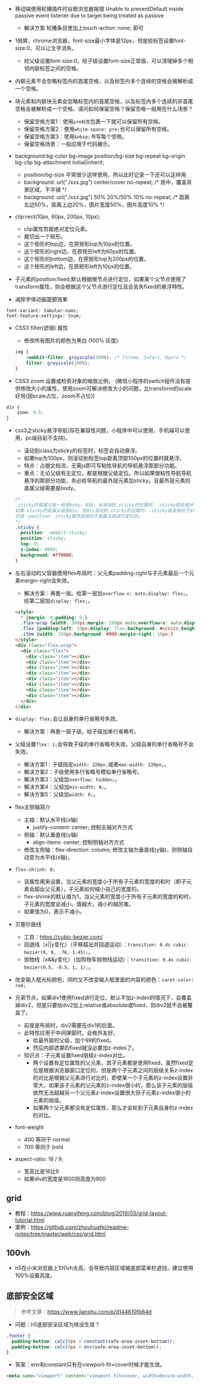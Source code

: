 * 移动端使用轮播插件时谷歌浏览器报错 Unable to preventDefault inside passive event listener due to target being treated as passive
     - 解决方案 轮播条目里加上touch-action: none; 即可

* 1倍屏，chrome浏览器，font-size最小字体是12px，但是给标签设置font-size:0，可以让文字消失。
  - 给父级设置font-size:0，给子级设置font-size正常值，可以清理掉多个相邻内联标签之间的空格。

* 内联元素不会忽略标签内的首尾空格，以及标签内多个连续的空格会被解析成一个空格。
* 块元素和内联块元素会忽略标签内的首尾空格，以及标签内多个连续的非首尾空格会被解析成一个空格。请问如何保留空格？保留空格一般用在什么场景？
  - 保留空格方案1：使用`pre标签`包裹一下就可以保留所有空格。
  - 保留空格方案2：使用`white-space: pre;`也可以保留所有空格。
  - 保留空格方案3：使用`&nbsp;`书写每个空格。
  - 保留空格场景：一般应用于代码展示。

* background:bg-color bg-image position/bg-size bg-repeat bg-origin bg-clip bg-attachment initial|inherit;
    - position/bg-size 平常很少这样使用，所以此时记录一下还可以这样用
    - background: url("./xxx.jpg") center/cover no-repeat; /* 居中，覆盖背景区域，不平铺 */
    - background: url("./xxx.jpg") 50% 20%/50% 10% no-repeat; /* 距离左边50%，距离上边20%，图片宽度50%，图片高度10% */

* clip:rect(10px, 60px, 200px, 10px);
    - clip属性剪裁绝对定位元素。
    - 裁切出一个矩形。
    - 这个矩形的top边，在原矩形top为10px的位置。
    - 这个矩形的right边，在原矩形left为60px的位置。
    - 这个矩形的bottom边，在原矩形top为200px的位置。
    - 这个矩形的left边，在原矩形left为10px的位置。

* 子元素的position:fixed;默认根据根节点进行定位，如果某个父节点使用了transform属性，则会根据这个父节点进行定位且会丢失fixed的悬浮特性。

* 减除字体动画震颤效果
```
font-variant: tabular-nums;
font-feature-settings: tnum;
```

* CSS3 filter(滤镜) 属性
    - 修改所有图片的颜色为黑白 (100% 灰度):
    ```css
    img {
        -webkit-filter: grayscale(100%); /* Chrome, Safari, Opera */
        filter: grayscale(100%);
    }
    ```

* CSS3 zoom 设置或检索对象的缩放比例。 (微信小程序的switch组件没有提供修改大小的属性，使用zoom可解决修改大小的问题，比transform的scale好用(因scale占位，zoom不占位))
```css
div {
    zoom: 0.5;
}
```

* css3之sticky悬浮导航(存在兼容性问题，小程序中可以使用，手机端可以使用，pc端目前不支持)。
    - 滚动到class为sticky的标签时，标签会自动悬浮。
    - 如果top为100px，则滚动到标签top距离顶部100px的位置时就悬浮。
    - 特点：占据文档流，无需js即可写粘性导航的导航悬浮那部分功能。
    - 重点：无论父级有无定位，都是根据父级定位。所以如果做粘性导航导航悬浮的那部分功能，务必给导航的最外层元素加sticky。且最外层元素的直属父级需要是body。
    ```css
    /*
    .sticky的直属父级一般是body，如此，当滚动到.sticky的位置时，.sticky就会相对于body悬浮到可视区的指定位置。
    如果.sticky的直属父级是div，则div滚动到.sticky的位置时，.sticky就会相对于div悬浮到可视区的指定位置。
    总结：position: sticky属性是相对于直属父级进行定位的。
    */
    .sticky {
      position: -webkit-sticky;
      position: sticky;
      top: 0;
      z-index: 9999;
      background: #ff0000;
    }
    ```
* 左右滚动的父容器使用flex布局时：父元素padding-right与子元素最后一个元素margin-right会失效。
  - 解决方案：再套一层。给第一层加`overflow-x: auto;display: flex;`。给第二层加`display: flex;`。
  ```html
  <style>
    * {margin: 0;padding: 0;}
    .flex-wrap {width: 500px;margin: 200px auto;overflow-x: auto;display: flex;}
    .flex {padding-left: 10px;display: flex;background: #cccccc;height: 200px;}
    .item {width: 250px;background: #999;margin-right: 10px;}
  </style>
  <div class="flex-wrap">
    <div class="flex">
      <div class="item"></div>
      <div class="item"></div>
      <div class="item"></div>
      <div class="item"></div>
      <div class="item"></div>
      <div class="item"></div>
      <div class="item"></div>
      <div class="item"></div>
    </div>
  </div>
  ```
* `display: flex;`会让自身的单行省略号失效。
  - 解决方案：再套一层子级，给子级加单行省略号。
* 父级设置`flex: 1;`会导致子级的单行省略号失效。父级自身的单行省略号不会失效。
  - 解决方案1：子级指定`width: 220px;`或者`max-width: 220px;`。
  - 解决方案2：子级使用多行省略号模拟单行省略号。
  - 解决方案3：父级加`overflow: hidden;`。
  - 解决方案4：父级加`min-width: 0;`。
  - 解决方案5：父级加`width: 0;`。
* flex主侧轴简介
    - 主轴：默认水平线(x轴)
        - justify-content: center; 控制主轴对齐方式
    - 侧轴：默认垂直线(y轴)
        - align-items: center; 控制侧轴对齐方式
    - 修改主侧轴：flex-direction: column; 修改主轴为垂直线(y轴)，则侧轴自动变为水平线(x轴)。
* `flex-shrink: 0;`
    - 该属性用来设置，当父元素的宽度小于所有子元素的宽度的和时（即子元素会超出父元素），子元素如何缩小自己的宽度的。
    - flex-shrink的默认值为1，当父元素的宽度小于所有子元素的宽度的和时，子元素的宽度会减小。值越大，减小的越厉害。
    - 如果值为0，表示不减小。

* 贝塞尔曲线
    - 工具：https://cubic-bezier.com/
    - 回退线（x||y变化）（平移超出并回退运动）：`transition: 0.4s cubic-bezier(0, 0, .76, 1.45);`。
    - 抛物线（x&&y变化）（加购物车抛物线运动）：`transition: 0.4s cubic-bezier(0.5, -0.5, 1, 1);`。

* 改变输入框光标颜色，同时又不改变输入框里面的内容的颜色：`caret-color: red;`

* 兄弟节点，如果div1使用fixed进行定位，默认不加z-index的情况下，会覆盖掉div2，但是只要给div2加上relative或absolute或fixed，则div2就不会被覆盖了。
  - 前提是布局时，div2需要在div1的后面。
  - 此特性应用于中间弹窗时，会格外友好。
    - 给最外层的父级，加个99的fixed。
    - 然后内部遮罩的fixed就没必要加z-index了。
  - 知识点：子元素设置fixed层级z-index对比。
    - 两个设置有定位属性的父元素，其子元素都是使用fixed，虽然fixed定位是根据浏览器窗口定位的，但是两个子元素之间的层级关系z-index的对比是根据父元素进行对比的，即使某一个子元素的z-index设置非常大，如果该子元素的父元素的z-index很小的，那么该子元素的层级依然无法超越另一个父元素z-index设置很大但子元素z-index很小的元素的层级。
    - 如果两个父元素都没有定位属性，那么才会轮到子元素自身的z-index的对比。

* font-weight
  - 400 等同于 normal
  - 700 等同于 bold

* aspect-ratio: 16 / 9;
  - 宽高比是16比9
  - 如果div的宽度是1600则高度为900

## grid
* 教程：https://www.ruanyifeng.com/blog/2019/03/grid-layout-tutorial.html
* 案例：https://github.com/zhouhuafei/readme-notes/tree/master/web/css/grid.html

## 100vh
* h5在小米浏览器上100vh太高，会导致内容区域被底部菜单栏遮挡，建议使用100%设置高度。

## 底部安全区域
> 参考文章：https://www.jianshu.com/p/d144610fb64d
* 问题：h5底部安全区域为啥没生效？
```scss
.footer {
  padding-bottom: calc(8px + constant(safe-area-inset-bottom));
  padding-bottom: calc(8px + env(safe-area-inset-bottom));
}
```
* 答案：env和constant只有在viewport-fit=cover时候才能生效。
```html
<meta name="viewport" content="viewport-fit=cover, width=device-width, initial-scale=1.0 maximum-scale=1, minimum-scale=1, user-scalable=no">
```
